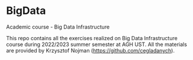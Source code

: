 # BigData
Academic course - Big Data Infrastructure

This repo contains all the exercises realized on Big Data Infrastructure course during 2022/2023 summer semester at AGH UST. All the materials are provided by Krzysztof Nojman (https://github.com/cegladanych).

